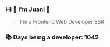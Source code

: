 ### Hi 👋 I&#39;m Juani 🦁

> I&#39;m a Frontend Web Developer SSR

### 📚 Days being a developer: 1042
